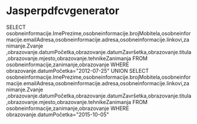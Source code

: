 # Jasperpdfcvgenerator
SELECT osobneinformacije.ImePrezime,osobneinformacije.brojMobitela,osobneinformacije.emailAdresa,osobneinformacije.adresa,osobneinformacije.linkovi,zanimanje.Zvanje ,obrazovanje.datumPočetka,obrazovanje.datumZavršetka,obrazovanje.titula,obrazovanje.mjesto,obrazovanje.tehnikeZanimanja FROM osobneinformacije,zanimanje,obrazovanje WHERE obrazovanje.datumPočetka="2012-07-25" UNION SELECT osobneinformacije.ImePrezime,osobneinformacije.brojMobitela,osobneinformacije.emailAdresa,osobneinformacije.adresa,osobneinformacije.linkovi,zanimanje.Zvanje ,obrazovanje.datumPočetka,obrazovanje.datumZavršetka,obrazovanje.titula,obrazovanje.mjesto,obrazovanje.tehnikeZanimanja FROM osobneinformacije,zanimanje,obrazovanje WHERE obrazovanje.datumPočetka="2015-10-05"
